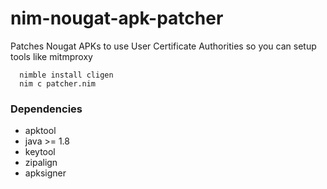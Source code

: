 # nim-nougat-apk-patcher
Patches Nougat APKs to use User Certificate Authorities so you can setup tools like mitmproxy


      nimble install cligen
      nim c patcher.nim


### Dependencies

- apktool
- java >= 1.8
- keytool
- zipalign
- apksigner
